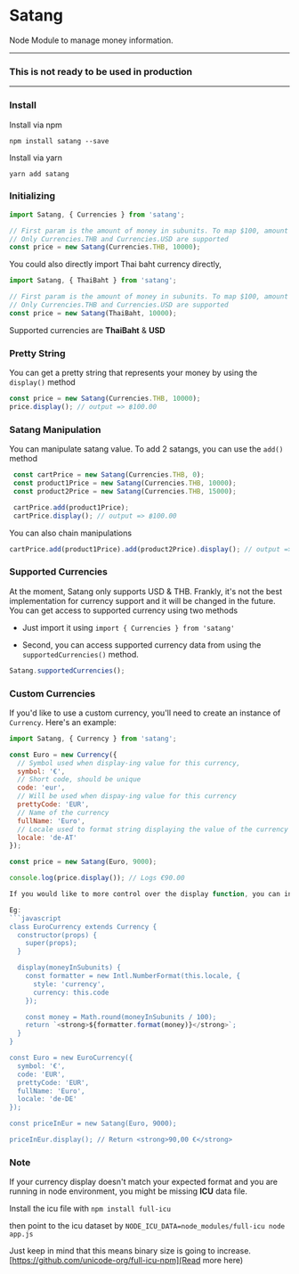 # Satang
Node Module to manage money information.

-------
### This is not ready to be used in production
-------

### Install

Install via npm
```
npm install satang --save
```

Install via yarn
```
yarn add satang
```

### Initializing

```javascript
import Satang, { Currencies } from 'satang';

// First param is the amount of money in subunits. To map $100, amount should be 10000.
// Only Currencies.THB and Currencies.USD are supported
const price = new Satang(Currencies.THB, 10000);
```

You could also directly import Thai baht currency directly,

```javascript
import Satang, { ThaiBaht } from 'satang';

// First param is the amount of money in subunits. To map $100, amount should be 10000.
// Only Currencies.THB and Currencies.USD are supported
const price = new Satang(ThaiBaht, 10000);
```

Supported currencies are **ThaiBaht** & **USD**

### Pretty String

You can get a pretty string that represents your money by using the `display()` method

```javascript
const price = new Satang(Currencies.THB, 10000);
price.display(); // output => ฿100.00
```

### Satang Manipulation

You can manipulate satang value. To add 2 satangs, you can use the `add()` method

```javascript
 const cartPrice = new Satang(Currencies.THB, 0);
 const product1Price = new Satang(Currencies.THB, 10000);
 const product2Price = new Satang(Currencies.THB, 15000);

 cartPrice.add(product1Price);
 cartPrice.display(); // output => ฿100.00
```

You can also chain manipulations

```javascript
cartPrice.add(product1Price).add(product2Price).display(); // output => ฿250.00
```

### Supported Currencies

At the moment, Satang only supports USD & THB. Frankly, it's not the best implementation for currency support and it will be changed in the future. You can get access to supported currency using two methods

- Just import it using `import { Currencies } from 'satang'`

- Second, you can access supported currency data from  using the `supportedCurrencies()` method.
```javascript
Satang.supportedCurrencies();
```

### Custom Currencies

If you'd like to use a custom currency, you'll need to create an instance of `Currency`. Here's an example:

```javascript
import Satang, { Currency } from 'satang';

const Euro = new Currency({
  // Symbol used when display-ing value for this currency,
  symbol: '€',
  // Short code, should be unique
  code: 'eur',
  // Will be used when dispay-ing value for this currency
  prettyCode: 'EUR',
  // Name of the currency
  fullName: 'Euro',
  // Locale used to format string displaying the value of the currency
  locale: 'de-AT'
});

const price = new Satang(Euro, 9000);

console.log(price.display()); // Logs €90.00

If you would like to more control over the display function, you can inherit Currency to create your own Currency instead

Eg: 
```javascript
class EuroCurrency extends Currency {
  constructor(props) {
    super(props);
  }

  display(moneyInSubunits) {
    const formatter = new Intl.NumberFormat(this.locale, { 
      style: 'currency', 
      currency: this.code 
    });

    const money = Math.round(moneyInSubunits / 100);
    return `<strong>${formatter.format(money)}</strong>`;
  }
}

const Euro = new EuroCurrency({
  symbol: '€',
  code: 'EUR',
  prettyCode: 'EUR',
  fullName: 'Euro',
  locale: 'de-DE'
});

const priceInEur = new Satang(Euro, 9000);

priceInEur.display(); // Return <strong>90,00 €</strong>
```

### Note

If your currency display doesn't match your expected format and you are running in node environment, you might be missing **ICU** data file.

Install the icu file with `npm install full-icu`

then point to the icu dataset by `NODE_ICU_DATA=node_modules/full-icu node app.js`

Just keep in mind that this means binary size is going to increase. [https://github.com/unicode-org/full-icu-npm](Read more here)

